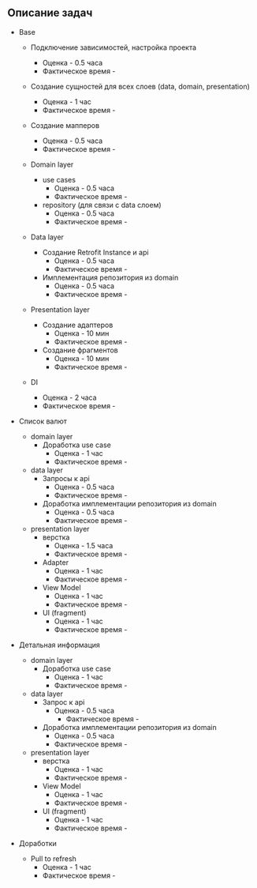 ## Описание задач

* Base
  * Подключение зависимостей, настройка проекта
    * Оценка - 0.5 часа
    * Фактическое время -  
    
  * Создание сущностей для всех слоев (data, domain, presentation) 
    * Оценка - 1 час
    * Фактическое время - 
    
  * Создание мапперов
    * Оценка - 0.5 часа
    * Фактическое время - 
    
  * Domain layer
    * use cases
      * Оценка - 0.5 часа
      * Фактическое время - 
    * repository (для связи с data слоем) 
      * Оценка - 0.5 часа
      * Фактическое время - 
    
  * Data layer
    * Создание Retrofit Instance и api
      * Оценка - 0.5 часа
      * Фактическое время -
    * Имплементация репозитория из domain
      * Оценка - 0.5 часа
      * Фактическое время - 
  
  * Presentation layer
    * Создание адаптеров
      * Оценка - 10 мин
      * Фактическое время - 
    * Создание фрагментов
      * Оценка - 10 мин
      * Фактическое время - 

  * DI
    * Оценка - 2 часа
    * Фактическое время - 

  
* Список валют
  * domain layer
    * Доработка use case
      * Оценка - 1 час
      * Фактическое время - 
  * data layer
    * Запросы к api
      * Оценка - 0.5 часа
      * Фактическое время - 
    * Доработка имплементации репозитория из domain
      * Оценка - 0.5 часа 
      * Фактическое время - 
  * presentation layer
    * верстка
      * Оценка - 1.5 часа
      * Фактическое время - 
    * Adapter
      * Оценка - 1 час
      * Фактическое время - 
    * View Model
      * Оценка - 1 час
      * Фактическое время - 
    * UI (fragment)
      * Оценка - 1 час 
      * Фактическое время -

* Детальная информация
  * domain layer
    * Доработка use case
      * Оценка - 1 час
      * Фактическое время - 
  * data layer
    * Запрос к api
      * Оценка - 0.5 часа
        * Фактическое время -
    * Доработка имплементации репозитория из domain
      * Оценка - 0.5 часа
      * Фактическое время -
  * presentation layer
    * верстка
      * Оценка - 1 час
      * Фактическое время -
    * View Model
      * Оценка - 1 час
      * Фактическое время - 
    * UI (fragment)
      * Оценка - 1 час
      * Фактическое время - 

* Доработки
  * Pull to refresh
    * Оценка - 1 час
    * Фактическое время -